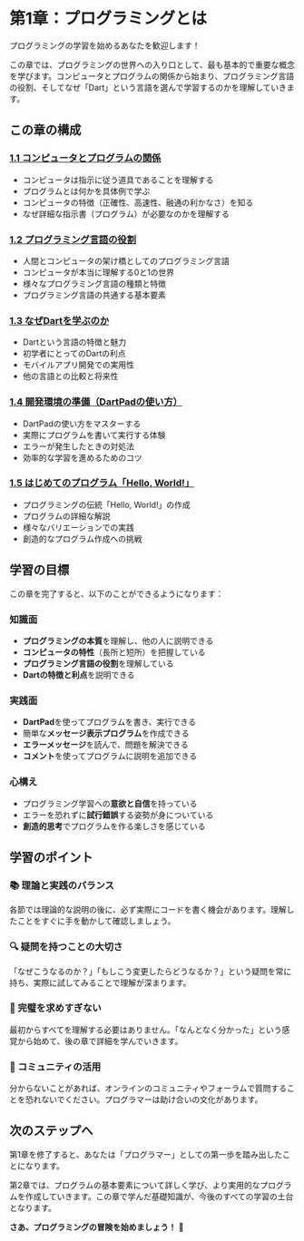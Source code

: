 # 第1章：プログラミングとは

プログラミングの学習を始めるあなたを歓迎します！

この章では、プログラミングの世界への入り口として、最も基本的で重要な概念を学びます。コンピュータとプログラムの関係から始まり、プログラミング言語の役割、そしてなぜ「Dart」という言語を選んで学習するのかを理解していきます。

## この章の構成

### [1.1 コンピュータとプログラムの関係](./1-1.md)
- コンピュータは指示に従う道具であることを理解する
- プログラムとは何かを具体例で学ぶ
- コンピュータの特徴（正確性、高速性、融通の利かなさ）を知る
- なぜ詳細な指示書（プログラム）が必要なのかを理解する

### [1.2 プログラミング言語の役割](./1-2.md)
- 人間とコンピュータの架け橋としてのプログラミング言語
- コンピュータが本当に理解する0と1の世界
- 様々なプログラミング言語の種類と特徴
- プログラミング言語の共通する基本要素

### [1.3 なぜDartを学ぶのか](./1-3.md)
- Dartという言語の特徴と魅力
- 初学者にとってのDartの利点
- モバイルアプリ開発での実用性
- 他の言語との比較と将来性

### [1.4 開発環境の準備（DartPadの使い方）](./1-4.md)
- DartPadの使い方をマスターする
- 実際にプログラムを書いて実行する体験
- エラーが発生したときの対処法
- 効率的な学習を進めるためのコツ

### [1.5 はじめてのプログラム「Hello, World!」](./1-5.md)
- プログラミングの伝統「Hello, World!」の作成
- プログラムの詳細な解説
- 様々なバリエーションでの実践
- 創造的なプログラム作成への挑戦

## 学習の目標

この章を完了すると、以下のことができるようになります：

### 知識面
- **プログラミングの本質**を理解し、他の人に説明できる
- **コンピュータの特性**（長所と短所）を把握している
- **プログラミング言語の役割**を理解している
- **Dartの特徴と利点**を説明できる

### 実践面
- **DartPad**を使ってプログラムを書き、実行できる
- 簡単な**メッセージ表示プログラム**を作成できる
- **エラーメッセージ**を読んで、問題を解決できる
- **コメント**を使ってプログラムに説明を追加できる

### 心構え
- プログラミング学習への**意欲と自信**を持っている
- エラーを恐れずに**試行錯誤**する姿勢が身についている
- **創造的思考**でプログラムを作る楽しさを感じている

## 学習のポイント

### 📚 理論と実践のバランス
各節では理論的な説明の後に、必ず実際にコードを書く機会があります。理解したことをすぐに手を動かして確認しましょう。

### 🔍 疑問を持つことの大切さ
「なぜこうなるのか？」「もしこう変更したらどうなるか？」という疑問を常に持ち、実際に試してみることで理解が深まります。

### 🎯 完璧を求めすぎない
最初からすべてを理解する必要はありません。「なんとなく分かった」という感覚から始めて、後の章で詳細を学んでいきます。

### 🤝 コミュニティの活用
分からないことがあれば、オンラインのコミュニティやフォーラムで質問することを恐れないでください。プログラマーは助け合いの文化があります。

## 次のステップへ

第1章を修了すると、あなたは「プログラマー」としての第一歩を踏み出したことになります。

第2章では、プログラムの基本要素について詳しく学び、より実用的なプログラムを作成していきます。この章で学んだ基礎知識が、今後のすべての学習の土台となります。

**さあ、プログラミングの冒険を始めましょう！** 🚀